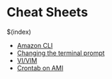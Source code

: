 # Cheat Sheets
$(index)

* [Amazon CLI](https://docs.aws.amazon.com/cli/latest/reference/)
* [Changing the terminal prompt](https://www.ostechnix.com/hide-modify-usernamelocalhost-part-terminal/)
* [VI/VIM](https://vim.rtorr.com/)
* [Crontab on AMI](https://www.cumulations.com/blogs/37/How-to-write-Cron-jobs-on-Amazon-Web-ServicesAWS-EC2-server)